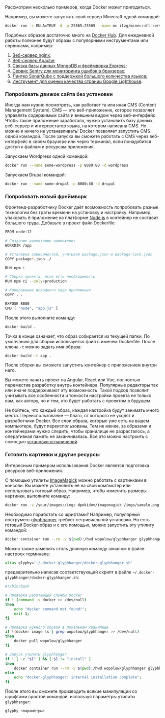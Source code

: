 Рассмотрим несколько примеров, когда Docker может пригодиться.

Например, вы можете запустить свой сервер Minecraft одной командой:

```bash
docker run -e EULA=TRUE -d -p 25565:25565 --name mc itzg/minecraft-server
```

Подобных образов достаточно много на [Docker Hub](https://hub.docker.com). Для ежедневной работы полезнее будут образы с популярными инструментами или сервисами, например:

1. [Веб-сервер nginx](https://hub.docker.com/_/nginx);
2. [Веб-сервер Apache](https://hub.docker.com/_/httpd);
3. [Связка базы данных MongoDB и фреймворка Express](https://hub.docker.com/_/mongo-express);
4. [Сервис Sentry для мониторинга ошибок в браузерах](https://hub.docker.com/_/sentry);
5. [Линтер SonarQube с поддержкой большого количества языков](https://hub.docker.com/_/sonarqube);
6. [Инструмент для оценки качества страниц Google Lighthouse](https://hub.docker.com/r/femtopixel/google-lighthouse).

### Попробовать движок сайта без установки

Иногда нам нужно посмотреть, как работает та или иная CMS (Content Management System). CMS — это веб-приложение, которое позволяет управлять содержимым сайта и внешним видом через веб-интерфейс. Чтобы такое приложение заработало, нужно установить базу данных, веб-сервер и интерпретатор языка, на котором написана CMS. Но можно и ничего не устанавливать! Docker позволяет запустить CMS одной командой. После запуска вы сможете работать с CMS через веб-интерфейс в своём браузере или через терминал, если понадобится доступ к файлам и ресурсам приложения.

Запускаем Wordpress одной командой:

```bash
docker run --name some-wordpress -p 8080:80 -d wordpress
```

Запускаем Drupal командой:

```bash
docker run --name some-drupal -p 8080:80 -d drupal
```

### Попробовать новый фреймворк

Фронтенд-разработчику Docker даёт возможность попробовать разные технологии без траты времени на установку и настройку. Например, упаковать ё приложение на платформе [Node.js](/js/nodejs) в контейнер не составит большого труда. Добавьте в проект файл Dockerfile:

```bash
FROM node:12

# Создание директории приложения
WORKDIR /app

# Установка зависимостей, учитывая package.json и package-lock.json
COPY package*.json ./

RUN npm i

# Сборка проекта, если есть необходимость
RUN npm ci --only=production

# Копирование исходного кода приложения
COPY . .

EXPOSE 8080
CMD [ "node", "app.js" ]
```

После этого выполните команду:

```bash
docker build .
```

Точка в конце означает, что образ собирается из текущей папки. По умолчанию для сборки используется файл с именем Dockerfile. После ключа `-t` можно задать имя образа:

```bash
docker build -t app .
```

После сборки вы сможете запустить контейнер с приложением внутри него.

Вы можете начать проект на Angular, React или Vue, полностью переместив разработку внутрь контейнера. Популярные редакторы так или иначе поддерживают эту возможность. Такой подход позволит учитывать все особенности и тонкости настройки проекта не только вам, как автору, но и тем, кто будет работать с проектом в будущем.

Не бойтесь, что каждый образ, каждая настройка будут занимать много места. Переиспользование — благо, от которого не уходят и разработчики Docker. Все слои образа, которые уже есть на вашем компьютере, будут переиспользованы. Тем не менее, за образами и контейнерами нужно следить, чтобы хранилище не разрасталось, а оперативная память не заканчивалась. Все это можно настроить с помощью [установки ограничений](https://docs.docker.com/config/containers/resource_constraints/).

### Готовить картинки и другие ресурсы

Интересным примером использования Docker является подготовка ресурсов веб-приложения.

С помощью утилиты [ImageMagick](https://imagemagick.org/) можно работать с картинками в консоли. Вы можете установить её на свой компьютер или использовать готовый образ. Например, чтобы изменить размеры картинки, выполните команду:

```bash
docker run -v /your/images:/imgs dpokidov/imagemagick /imgs/sample.png -resize 100x100 /imgs/resized-sample.png
```

Необходимо поработать со шрифтами? Например, популярный инструмент [glyphhanger](https://github.com/filamentgroup/glyphhanger) требует нетривиальной установки. Но есть готовый Docker-образ и с его помощью, можно запустить эту утилиту командой:

```bash
docker container run --rm -v $(pwd):/hwd wopolow/glyphhanger glyphhanger
```

Можно также заменить столь длинную команду алиасом в файле настроек терминала:

```bash
alias glyphy='~/.docker-glyphhanger/docker-glyphhanger.sh'
```

предварительно написав соответствующий скрипт в файле `~/.docker-glyphhanger/docker-glyphhanger.sh`:

```bash
#!/bin/bash

# Проверка работающей службы Docker
if ! (command -v docker >> /dev/null)
then
    echo "docker command not found!";
    exit 1;
fi

# Проверка нужного образа в локальном хранилище
if !(docker image ls | grep wopolow/glyphhanger >> /dev/null)
then
    docker pull wopolow/glyphhanger
fi

# Запуск утилиты glyphhanger
if ! [ -z "$1" ] && [ $1 != "install" ]
then
    docker container run --rm -v $(pwd):/hwd wopolow/glyphhanger glyphhanger $@
else
    echo "docker-glyphhanger: internal installation complete";
fi
```

После этого вы сможете производить всякие манипуляции со шрифтами простой командой, используя параметры утилиты `glyphhanger`:

```bash
glyphy <параметры>
```
